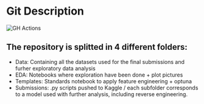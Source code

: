 # Git Description
![GH Actions](https://github.com/ramp-kits/bike_counters/actions/workflows/main.yml/badge.svg)

## The repository is splitted in 4 different folders:
 - Data: Containing all the datasets used for the final submissions and furher exploratory data analysis
 - EDA: Notebooks where exploration have been done + plot pictures 
 - Templates: Standards notebook to apply feature engineering + optuna
 - Submissions: .py scripts pushed to Kaggle / each subfolder corresponds to a model used with further analysis, including reverse engineering.


